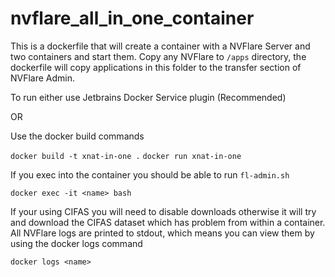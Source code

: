 # nvflare_all_in_one_container

This is a dockerfile that will create a container with a NVFlare Server and two containers and start them.
Copy any NVFlare to ``/apps`` directory, the dockerfile will copy applications in this folder to the transfer section of NVFlare Admin.


To run either use Jetbrains Docker Service plugin (Recommended)

OR

Use the docker build commands

``docker build -t xnat-in-one .``
``docker run xnat-in-one``

If you exec into the container you should be able to run ``fl-admin.sh``

``docker exec -it <name> bash``

If your using CIFAS you will need to disable downloads otherwise it will try and download the CIFAS dataset which has problem from within a container.
All NVFlare logs are printed to stdout, which means you can view them by using the docker logs command

``docker logs <name>``

